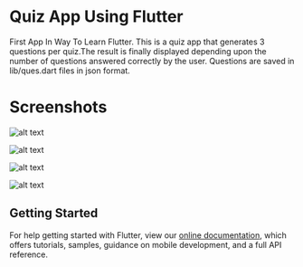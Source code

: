 # Quiz App Using Flutter

First App In Way To Learn Flutter.
This is a quiz app that generates 3 questions per quiz.The result is finally displayed depending upon the number of questions answered correctly by the user.
Questions are saved in lib/ques.dart files in json format.

# Screenshots
![alt text](https://github.com/shriyashwarghade/QUIZ-APP-FLUTTER/blob/master/screenshot/Screenshot_1589297271.jpg)

![alt text](https://github.com/shriyashwarghade/QUIZ-APP-FLUTTER/screenshot/Screenshot_1589297279.png?raw=true)

![alt text](https://github.com/shriyashwarghade/QUIZ-APP-FLUTTER/screenshot/Screenshot_1589297287.png?raw=true)

![alt text](https://github.com/shriyashwarghade/QUIZ-APP-FLUTTER/screenshot/Screenshot_1589297290.png?raw=true)


## Getting Started
For help getting started with Flutter, view our
[online documentation](https://flutter.dev/docs), which offers tutorials,
samples, guidance on mobile development, and a full API reference.
